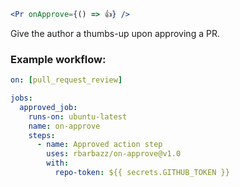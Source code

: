 ```jsx
<Pr onApprove={() => 👍} />
```

Give the author a thumbs-up upon approving a PR.

### Example workflow:
```yaml
on: [pull_request_review]

jobs:
  approved_job:
    runs-on: ubuntu-latest
    name: on-approve
    steps:
      - name: Approved action step
        uses: rbarbazz/on-approve@v1.0
        with:
          repo-token: ${{ secrets.GITHUB_TOKEN }}
```
